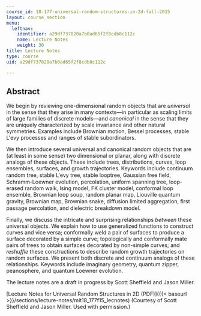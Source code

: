 ```yaml
---
course_id: 18-177-universal-random-structures-in-2d-fall-2015
layout: course_section
menu:
  leftnav:
    identifier: a29df737820a7b0ad65f2f8cdb8c112c
    name: Lecture Notes
    weight: 30
title: Lecture Notes
type: course
uid: a29df737820a7b0ad65f2f8cdb8c112c

---
```


Abstract
--------

We begin by reviewing one-dimensional random objects that are _universal_ in the sense that they arise in many contexts—in particular as scaling limits of large families of discrete models—and _canonical_ in the sense that they are uniquely characterized by scale invariance and other natural symmetries. Examples include Brownian motion, Bessel processes, stable L'evy processes and ranges of stable subordinators.

We then introduce several universal and canonical random objects that are (at least in some sense) two dimensional or planar, along with discrete analogs of these objects. These include trees, distributions, curves, loop ensembles, surfaces, and growth trajectories. Keywords include continuum random tree, stable L'evy tree, stable looptree, Gaussian free ﬁeld, Schramm-Loewner evolution, percolation, uniform spanning tree, loop-erased random walk, Ising model, FK cluster model, conformal loop ensemble, Brownian loop soup, random planar map, Liouville quantum gravity, Brownian map, Brownian snake, diffusion limited aggregation, ﬁrst passage percolation, and dielectric breakdown model.

Finally, we discuss the intricate and surprising relationships _between_ these universal objects. We explain how to use generalized functions to construct curves and vice versa; conformally weld a pair of surfaces to produce a surface decorated by a simple curve; topologically and conformally mate pairs of trees to obtain surfaces decorated by non-simple curves; and _reshuffle_ these constructions to describe random growth trajectories on random surfaces. We present both discrete and continuum analogs of these relationships. Keywords include imaginary geometry, quantum zipper, peanosphere, and quantum Loewner evolution.

The lecture notes are a draft in progress by Scott Sheffield and Jason Miller.

[Lecture Notes for Universal Random Structures in 2D (PDF)]({{< baseurl >}}/sections/lecture-notes/mit18_177f15_lecnotes) (Courtesy of Scott Sheffield and Jason Miller. Used with permission.)